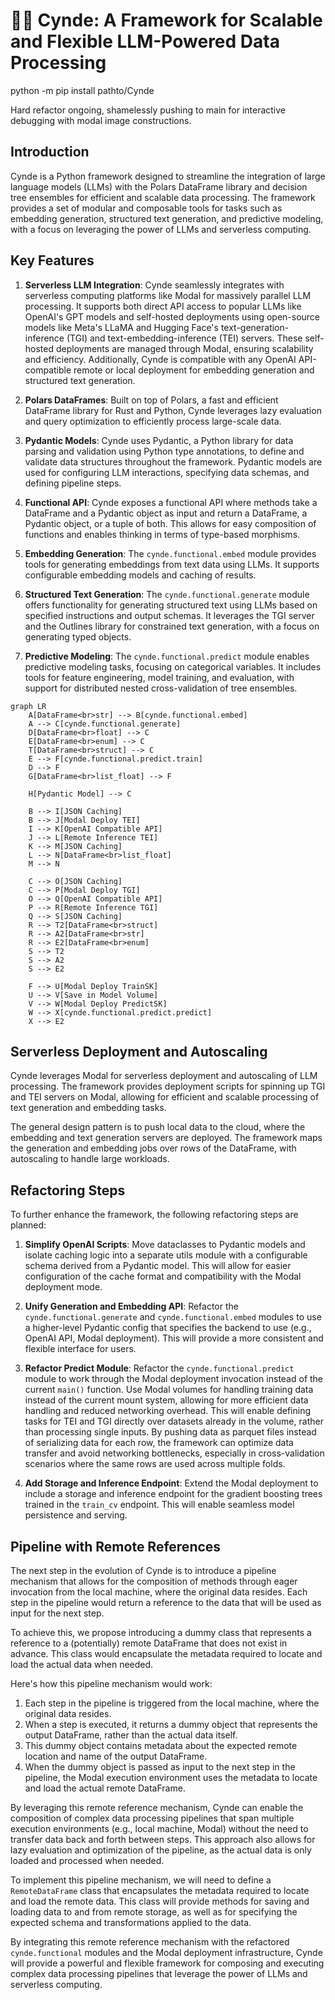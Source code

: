 
# 🌿✨ Cynde: A Framework for Scalable and Flexible LLM-Powered Data Processing
python -m pip install pathto/Cynde

Hard refactor ongoing, shamelessly pushing to main for interactive debugging with modal image constructions. 
## Introduction

Cynde is a Python framework designed to streamline the integration of large language models (LLMs) with the Polars DataFrame library and decision tree ensembles for efficient and scalable data processing. The framework provides a set of modular and composable tools for tasks such as embedding generation, structured text generation, and predictive modeling, with a focus on leveraging the power of LLMs and serverless computing.

## Key Features

1. **Serverless LLM Integration**: Cynde seamlessly integrates with serverless computing platforms like Modal for massively parallel LLM processing. It supports both direct API access to popular LLMs like OpenAI's GPT models and self-hosted deployments using open-source models like Meta's LLaMA and Hugging Face's text-generation-inference (TGI) and text-embedding-inference (TEI) servers. These self-hosted deployments are managed through Modal, ensuring scalability and efficiency. Additionally, Cynde is compatible with any OpenAI API-compatible remote or local deployment for embedding generation and structured text generation.

2. **Polars DataFrames**: Built on top of Polars, a fast and efficient DataFrame library for Rust and Python, Cynde leverages lazy evaluation and query optimization to efficiently process large-scale data.

3. **Pydantic Models**: Cynde uses Pydantic, a Python library for data parsing and validation using Python type annotations, to define and validate data structures throughout the framework. Pydantic models are used for configuring LLM interactions, specifying data schemas, and defining pipeline steps.

4. **Functional API**: Cynde exposes a functional API where methods take a DataFrame and a Pydantic object as input and return a DataFrame, a Pydantic object, or a tuple of both. This allows for easy composition of functions and enables thinking in terms of type-based morphisms.

5. **Embedding Generation**: The `cynde.functional.embed` module provides tools for generating embeddings from text data using LLMs. It supports configurable embedding models and caching of results.

6. **Structured Text Generation**: The `cynde.functional.generate` module offers functionality for generating structured text using LLMs based on specified instructions and output schemas. It leverages the TGI server and the Outlines library for constrained text generation, with a focus on generating typed objects.

7. **Predictive Modeling**: The `cynde.functional.predict` module enables predictive modeling tasks, focusing on categorical variables. It includes tools for feature engineering, model training, and evaluation, with support for distributed nested cross-validation of tree ensembles.

```mermaid
graph LR
    A[DataFrame<br>str] --> B[cynde.functional.embed]
    A --> C[cynde.functional.generate]
    D[DataFrame<br>float] --> C
    E[DataFrame<br>enum] --> C
    T[DataFrame<br>struct] --> C
    E --> F[cynde.functional.predict.train]
    D --> F
    G[DataFrame<br>list_float] --> F

    H[Pydantic Model] --> C

    B --> I[JSON Caching]
    B --> J[Modal Deploy TEI]
    I --> K[OpenAI Compatible API]
    J --> L[Remote Inference TEI]
    K --> M[JSON Caching]
    L --> N[DataFrame<br>list_float]
    M --> N

    C --> O[JSON Caching]
    C --> P[Modal Deploy TGI]
    O --> Q[OpenAI Compatible API]
    P --> R[Remote Inference TGI]
    Q --> S[JSON Caching]
    R --> T2[DataFrame<br>struct]
    R --> A2[DataFrame<br>str]
    R --> E2[DataFrame<br>enum]
    S --> T2
    S --> A2
    S --> E2

    F --> U[Modal Deploy TrainSK]
    U --> V[Save in Model Volume]
    V --> W[Modal Deploy PredictSK]
    W --> X[cynde.functional.predict.predict]
    X --> E2
```

## Serverless Deployment and Autoscaling

Cynde leverages Modal for serverless deployment and autoscaling of LLM processing. The framework provides deployment scripts for spinning up TGI and TEI servers on Modal, allowing for efficient and scalable processing of text generation and embedding tasks.

The general design pattern is to push local data to the cloud, where the embedding and text generation servers are deployed. The framework maps the generation and embedding jobs over rows of the DataFrame, with autoscaling to handle large workloads.

## Refactoring Steps

To further enhance the framework, the following refactoring steps are planned:

1. **Simplify OpenAI Scripts**: Move dataclasses to Pydantic models and isolate caching logic into a separate utils module with a configurable schema derived from a Pydantic model. This will allow for easier configuration of the cache format and compatibility with the Modal deployment mode.

2. **Unify Generation and Embedding API**: Refactor the `cynde.functional.generate` and `cynde.functional.embed` modules to use a higher-level Pydantic config that specifies the backend to use (e.g., OpenAI API, Modal deployment). This will provide a more consistent and flexible interface for users.

3. **Refactor Predict Module**: Refactor the `cynde.functional.predict` module to work through the Modal deployment invocation instead of the current `main()` function. Use Modal volumes for handling training data instead of the current mount system, allowing for more efficient data handling and reduced networking overhead. This will enable defining tasks for TEI and TGI directly over datasets already in the volume, rather than processing single inputs. By pushing data as parquet files instead of serializing data for each row, the framework can optimize data transfer and avoid networking bottlenecks, especially in cross-validation scenarios where the same rows are used across multiple folds.

4. **Add Storage and Inference Endpoint**: Extend the Modal deployment to include a storage and inference endpoint for the gradient boosting trees trained in the `train_cv` endpoint. This will enable seamless model persistence and serving.

## Pipeline with Remote References

The next step in the evolution of Cynde is to introduce a pipeline mechanism that allows for the composition of methods through eager invocation from the local machine, where the original data resides. Each step in the pipeline would return a reference to the data that will be used as input for the next step.

To achieve this, we propose introducing a dummy class that represents a reference to a (potentially) remote DataFrame that does not exist in advance. This class would encapsulate the metadata required to locate and load the actual data when needed.

Here's how this pipeline mechanism would work:

1. Each step in the pipeline is triggered from the local machine, where the original data resides.
2. When a step is executed, it returns a dummy object that represents the output DataFrame, rather than the actual data itself.
3. This dummy object contains metadata about the expected remote location and name of the output DataFrame.
4. When the dummy object is passed as input to the next step in the pipeline, the Modal execution environment uses the metadata to locate and load the actual remote DataFrame.

By leveraging this remote reference mechanism, Cynde can enable the composition of complex data processing pipelines that span multiple execution environments (e.g., local machine, Modal) without the need to transfer data back and forth between steps. This approach also allows for lazy evaluation and optimization of the pipeline, as the actual data is only loaded and processed when needed.

To implement this pipeline mechanism, we will need to define a `RemoteDataFrame` class that encapsulates the metadata required to locate and load the remote data. This class will provide methods for saving and loading data to and from remote storage, as well as for specifying the expected schema and transformations applied to the data.

By integrating this remote reference mechanism with the refactored `cynde.functional` modules and the Modal deployment infrastructure, Cynde will provide a powerful and flexible framework for composing and executing complex data processing pipelines that leverage the power of LLMs and serverless computing.

